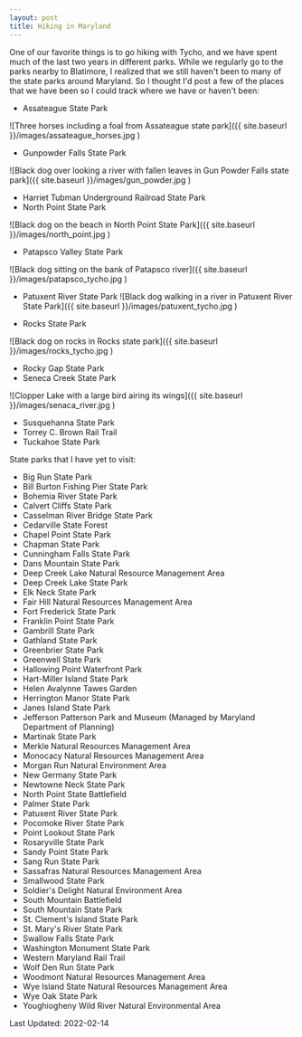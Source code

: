 ```yaml
---
layout: post
title: Hiking in Maryland
---
```


One of our favorite things is to go hiking with Tycho, and we have spent much of the last two years in different parks.  While we regularly go to the parks nearby to Blatimore, I realized that we still haven't been to many of the state parks around Maryland. So I thought I'd post a few of the places that we have been so I could track where we have or haven't been:

* Assateague State Park

![Three horses including a foal from Assateague state park]({{ site.baseurl }}/images/assateague_horses.jpg )

* Gunpowder Falls State Park

![Black dog over looking a river with fallen leaves in Gun Powder Falls state park]({{ site.baseurl }}/images/gun_powder.jpg )


* Harriet Tubman Underground Railroad State Park
* North Point State Park

![Black dog on the beach in North Point State Park]({{ site.baseurl }}/images/north_point.jpg )


* Patapsco Valley State Park

![Black dog sitting on the bank of Patapsco river]({{ site.baseurl }}/images/patapsco_tycho.jpg )

* Patuxent River State Park
![Black dog walking in a river in Patuxent River State Park]({{ site.baseurl }}/images/patuxent_tycho.jpg )

* Rocks State Park

![Black dog on rocks in Rocks state park]({{ site.baseurl }}/images/rocks_tycho.jpg )

* Rocky Gap State Park
* Seneca Creek State Park

![Clopper Lake with a large bird airing its wings]({{ site.baseurl }}/images/senaca_river.jpg )


* Susquehanna State Park
* Torrey C. Brown Rail Trail
* Tuckahoe State Park




State parks that I have yet to visit:
 
* Big Run State Park
* Bill Burton Fishing Pier State Park
* Bohemia River State Park
* Calvert Cliffs State Park
* Casselman River Bridge State Park
* Cedarville State Forest
* Chapel Point State Park
* Chapman State Park
* Cunningham Falls State Park
* Dans Mountain State Park
* Deep Creek Lake Natural Resource Management Area
* Deep Creek Lake State Park
* Elk Neck State Park
* Fair Hill Natural Resources Management Area
* Fort Frederick State Park
* Franklin Point State Park
* Gambrill State Park
* Gathland State Park
* Greenbrier State Park
* Greenwell State Park
* Hallowing Point Waterfront Park​
* Hart-Miller Island State Park
* Helen Avalynne Tawes Garden
* Herrington Manor State Park
* Janes Island State Park
* Jefferson Patterson Park and Museum (Managed by Maryland Department of Planning)
* Martinak State Park
* Merkle Natural Resources Management Area
* Monocacy Natural Resources Management Area
* Morgan Run Natural Environment Area
* New Germany State Park
* Newtowne Neck State Park
* North Point State Battlefield
* Palmer State Park
* Patuxent River State Park
* Pocomoke River State Park
* Point Lookout State Park
* Rosaryville State Park
* Sandy Point State Park
* Sang Run State Park
* Sassafras Natural Resources Management Area
* Smallwood State Park
* Soldier's Delight Natural Environment Area
* South Mountain Battlefield
* South Mountain State Park
* St. Clement's Island State Park
* St. Mary's River State Park
* Swallow Falls State Park
* Washington Monument State Park
* Western Maryland Rail Trail
* Wolf Den Run State Park
* Woodmont Natural Resources Management Area
* Wye Island State Natural Resources Management Area
* Wye Oak State Park
* Youghiogheny Wild River Natural Environmental Area


Last Updated: 2022-02-14
